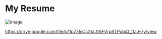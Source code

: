 # My Resume

![image](https://github.com/Kanchanaphum14/Resume/assets/159884299/dcea2dfd-ce28-4cfe-bcdf-2d1843057a80)

https://drive.google.com/file/d/1p7ZIsCc2bIJ1AFVrpSTPub4t_ftaJ-7y/view
